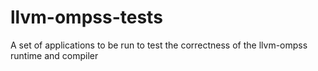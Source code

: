 # llvm-ompss-tests
A set of applications to be run to test the correctness of the llvm-ompss runtime and compiler 
